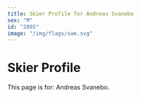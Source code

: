 ```yaml
---
title: Skier Profile for Andreas Svanebo
sex: "M"
id: "2085"
image: "/img/flags/swe.svg" 
---
```


# Skier Profile

This page is for: Andreas Svanebo.
    